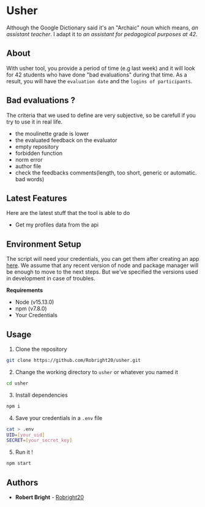 # Usher

Although the Google Dictionary said it's an "Archaic" noun which means, *an assistant
teacher*. I adapt it to *an assistant for pedagogical purposes at 42*.

## About

With usher tool, you provide a period of time (e.g last week) and it will look for 42
students who have done "bad evaluations" during that time.
As a result, you will have the `evaluation date` and the `logins of participants`.

## Bad evaluations ?

The criteria that we used to define are very subjective, so be carefull if you try
to use it in real life.

- the moulinette grade is lower
- the evaluated feedback on the evaluator
- empty repository
- forbidden function
- norm error
- author file
- check the feedbacks comments(length, too short, generic or automatic. bad words)

## Latest Features

Here are the latest stuff that the tool is able to do
- Get my profiles data from the api

## Environment Setup

The script will need your credentials, you can get them after creating an app [here](https://profile.intra.42.fr/oauth/applications/new).
We assume that any recent version of node and package manager will be enough to move
to the next steps. But we've specified the versions used in development in case of troubles.

**Requirements**
- Node (v15.13.0)
- npm (v7.8.0)
- Your Credentials

## Usage

1. Clone the repository
```sh
git clone https://github.com/Robright20/usher.git
```
2. Change the working directory to `usher` or whatever you named it
```sh
cd usher
```
3. Install dependencies
```sh
npm i
```
4. Save your credentials in a `.env` file
```sh
cat > .env
UID=[your_uid]
SECRET=[your_secret_key]
```
5. Run it !
```sh
npm start
```

## Authors

* **Robert Bright** - [Robright20](https://github.com/Robright20)
